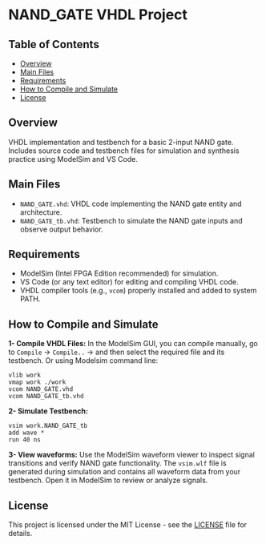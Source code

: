 # NAND_GATE VHDL Project
## Table of Contents
- [Overview](#overview)
- [Main Files](#main-files)
- [Requirements](#requirements)
- [How to Compile and Simulate](#how-to-compile-and-simulate)
- [License](#license)

## Overview
VHDL implementation and testbench for a basic 2-input NAND gate. Includes source code and testbench files for simulation and synthesis practice using ModelSim and VS Code.

## Main Files
- `NAND_GATE.vhd`: VHDL code implementing the NAND gate entity and architecture.
- `NAND_GATE_tb.vhd`: Testbench to simulate the NAND gate inputs and observe output behavior.


## Requirements
- ModelSim (Intel FPGA Edition recommended) for simulation.
- VS Code (or any text editor) for editing and compiling VHDL code.
- VHDL compiler tools (e.g., `vcom`) properly installed and added to system PATH.

## How to Compile and Simulate
**1- Compile VHDL Files:** In the ModelSim GUI, you can compile manually, go to `Compile` -> `Compile..` -> and then select the required file and its testbench.
Or using Modelsim command line:
```pgsql 
vlib work
vmap work ./work
vcom NAND_GATE.vhd
vcom NAND_GATE_tb.vhd
```

**2- Simulate Testbench:**
```pgsql 
vsim work.NAND_GATE_tb
add wave *
run 40 ns
```
**3- View waveforms:**
Use the ModelSim waveform viewer to inspect signal transitions and verify NAND gate functionality.
The `vsim.wlf` file is generated during simulation and contains all waveform data from your testbench. Open it in ModelSim to review or analyze signals.

## License
This project is licensed under the MIT License - see the [LICENSE](LICENSE) file for details.
